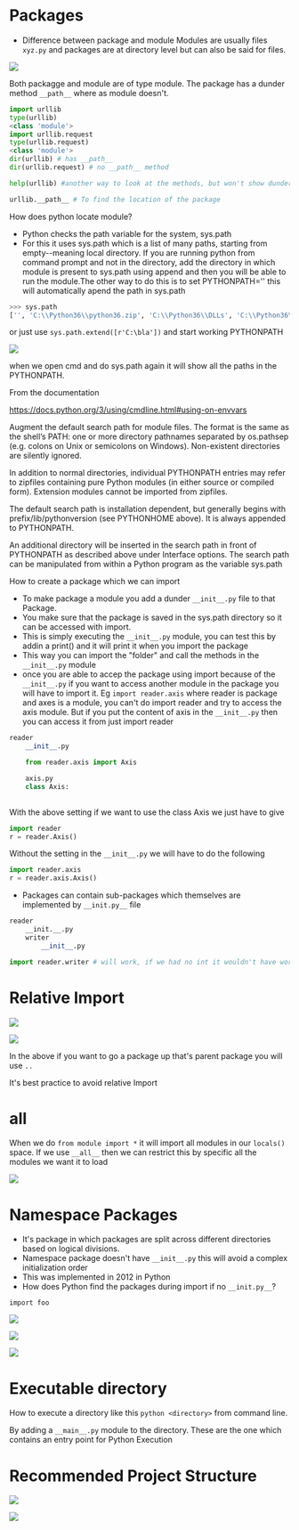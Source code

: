 
# Packages

* Difference between package and module
Modules are usually files `xyz.py` and packages are at directory level but can also be said for files. 

![](./img/packageModuleHeirarchy.png)

Both packagge and module are of type module. The package has a dunder method `__path__` where as module doesn't. 

```python
import urllib
type(urllib)
<class 'module'>
import urllib.request
type(urllib.request)
<class 'module'>
dir(urllib) # has __path__
dir(urllib.request) # no __path__ method

help(urllib) #another way to look at the methods, but won't show dunder methods

urllib.__path__ # To find the location of the package
```
How does python locate module?

* Python checks the path variable for the system, sys.path
* For this it uses sys.path which is a list of many paths, starting from empty--meaning local directory. If you are running python from command prompt and not in the directory, add the directory in which module is present to sys.path using append and then you will be able to run the module.The other way to do this is to set PYTHONPATH='<FOLDER>' this will automatically apend the path in sys.path

```python
>>> sys.path
['', 'C:\\Python36\\python36.zip', 'C:\\Python36\\DLLs', 'C:\\Python36\\lib', 'C:\\Python36', 'C:\\Python36\\lib\\site-packages']
```
or just use `sys.path.extend([r'C:\bla'])` and start working
PYTHONPATH

![](./img/pythonPathadd.png)

when we open cmd and do sys.path again it will show all the paths in the PYTHONPATH.

From the documentation

https://docs.python.org/3/using/cmdline.html#using-on-envvars

Augment the default search path for module files. The format is the same as the shell’s PATH: one or more directory pathnames separated by os.pathsep (e.g. colons on Unix or semicolons on Windows). Non-existent directories are silently ignored.

In addition to normal directories, individual PYTHONPATH entries may refer to zipfiles containing pure Python modules (in either source or compiled form). Extension modules cannot be imported from zipfiles.

The default search path is installation dependent, but generally begins with prefix/lib/pythonversion (see PYTHONHOME above). It is always appended to PYTHONPATH.

An additional directory will be inserted in the search path in front of PYTHONPATH as described above under Interface options. The search path can be manipulated from within a Python program as the variable sys.path


How to create a package which we can import 

* To make package a module you add a dunder `__init__.py` file to that Package. 
* You make sure that the package is saved in the sys.path directory so it can be accessed with import. 
* This is simply executing the `__init__.py` module, you can test this by addin a print() and it will print it when you import the package
* This way you can import the "folder" and call the methods in the `__init__.py` module
* once you are able to accep the package using import because of the `__init__.py` if you want to access another module in the package you will have to import it. Eg `import reader.axis` where reader is package and axes is a module, you can't do import reader and try to access the axis module. But if you put the content of axis in the `__init__.py` then you can access it from just import reader
```python
reader
    __init__.py

    from reader.axis import Axis

    axis.py
    class Axis:
        
```
With the above setting if we want to use the class Axis we just have to give

```python
import reader
r = reader.Axis()
```

Without the setting in the `__init__.py` we will have to do the following

```python
import reader.axis
r = reader.axis.Axis()
```

* Packages can contain sub-packages which themselves are implemented by `__init.py__` file

```python
reader
    __init.__.py
    writer
        __init__.py

import reader.writer # will work, if we had no int it wouldn't have worked
```

# Relative Import

![](./img/absoluteimport.png)

![](./img/relativeImport.png)

In the above if you want to go a package up that's parent package you will use `..`

It's best practice to avoid relative Import

# __all__

When we do `from module import *` it will import all modules in our `locals()` space. If we use `__all__` then we can restrict this by specific all the modules we want it to load

![](./img/allModule.png)

# Namespace Packages

* It's package in which packages are split across different directories based on logical divisions.  
* Namespace package doesn't have `__init__.py` this will avoid a complex initialization order
* This was implemented in 2012 in Python
* How does Python find the packages during import if no `__init.py__`?

`import foo`

![](./img/namespaceAlogirthm.png)

![](./img/solutionExamplePart1.png)

![](./img/solutionExamplePart2.png)

# Executable directory

How to execute a directory like this `python <directory>` from command line.

By adding a `__main__.py` module to the directory.
These are the one which contains an entry point for Python Execution

# Recommended Project Structure

![](./img/recommendedProject.png)

![](./img/summaryOrganizing.png)